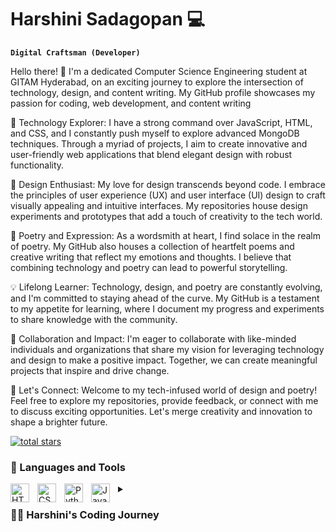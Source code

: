 # Harshini Sadagopan 💻

**`Digital Craftsman (Developer)`**

Hello there! 👋 I'm a dedicated Computer Science Engineering student at GITAM Hyderabad, on an exciting journey to explore the intersection of technology, design, and content writing. My GitHub profile showcases my passion for coding, web development, and content writing 

🚀 Technology Explorer: I have a strong command over JavaScript, HTML, and CSS, and I constantly push myself to explore advanced MongoDB techniques. Through a myriad of projects, I aim to create innovative and user-friendly web applications that blend elegant design with robust functionality.

🎨 Design Enthusiast: My love for design transcends beyond code. I embrace the principles of user experience (UX) and user interface (UI) design to craft visually appealing and intuitive interfaces. My repositories house design experiments and prototypes that add a touch of creativity to the tech world.

📝 Poetry and Expression: As a wordsmith at heart, I find solace in the realm of poetry. My GitHub also houses a collection of heartfelt poems and creative writing that reflect my emotions and thoughts. I believe that combining technology and poetry can lead to powerful storytelling.

💡 Lifelong Learner: Technology, design, and poetry are constantly evolving, and I'm committed to staying ahead of the curve. My GitHub is a testament to my appetite for learning, where I document my progress and experiments to share knowledge with the community.

🤝 Collaboration and Impact: I'm eager to collaborate with like-minded individuals and organizations that share my vision for leveraging technology and design to make a positive impact. Together, we can create meaningful projects that inspire and drive change.

🚀 Let's Connect: Welcome to my tech-infused world of design and poetry! Feel free to explore my repositories, provide feedback, or connect with me to discuss exciting opportunities. Let's merge creativity and innovation to shape a brighter future. 

<p align="left">
  <a href="https://github.com/Harshinisada?tab=repositories&sort=stargazers">
         <img alt="total stars" title="Total stars on GitHub" src="https://custom-icon-badges.demolab.com/github/stars/ForrestKnight?color=55960c&style=for-the-badge&labelColor=488207&logo=star"/></a>
 </p>

 ### 🧰 Languages and Tools
<img align="left" alt="HTML" width="30px" style="padding-right:10px;" src="https://cdn.jsdelivr.net/gh/devicons/devicon/icons/html5/html5-plain.svg" />
<img align="left" alt="CSS" width="30px" style="padding-right:10px;" src="https://cdn.jsdelivr.net/gh/devicons/devicon/icons/css3/css3-plain.svg" />
<img align="left" alt="Python" width="30px" style="padding-right:10px;" src="https://cdn.jsdelivr.net/gh/devicons/devicon/icons/python/python-plain.svg" />
<img align="left" alt="Javascript" width="30px" style="padding-right:10px;" src="https://cdn.jsdelivr.net/gh/devicons/devicon/icons/Javascript/Javascript-plain.svg" />

 
<details>
<summary><h3>👨‍💻 Harshini's Coding Journey</h3></summary>
Aspiring student on a quest to explore the vast world of technology. Curiosity drives me to learn everything I can about coding, hardware, and beyond. Through diverse tech stacks and open-source contributions, I'm building a strong foundation in Python, C++, and more. Web development fascinates me, as I dive into HTML, CSS, Tailwind Css, bootstrap, MongoDB and SQL. I'm committed to lifelong learning, staying at the forefront of tech trends. Collaboration and networking are my priorities, seeking exciting projects and connections. Let's build a boundless future together! 🚀



